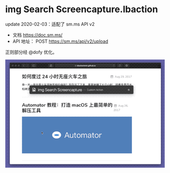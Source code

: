 # img Search Screencapture.lbaction

update 2020-02-03：适配了 sm.ms API v2

- 文档 https://doc.sm.ms/
- API 地址： POST https://sm.ms/api/v2/upload

正则部分经 @dofy 优化。

![title](img.gif)